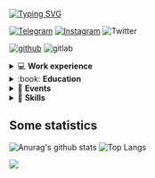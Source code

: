 [![Typing SVG](https://readme-typing-svg.herokuapp.com?font=anonymous-pro&color=%2324F726&center=true&lines=Hi%2C+I'm+Stephan+Yorchenko;Backend+developer+at+Tochka)](https://git.io/typing-svg)

[![Telegram](https://img.shields.io/badge/Telegram-2CA5E0?style=for-the-badge&logo=telegram&logoColor=white)](https://t.me/StephanYorchenko) [![Instagram](https://img.shields.io/badge/Instagram-E4405F?style=for-the-badge&logo=instagram&logoColor=white)](https://www.instagram.com/stephan_yorchenko/) ![Twitter](https://img.shields.io/badge/Twitter-1DA1F2?style=for-the-badge&logo=twitter&logoColor=white)

[![github](https://img.shields.io/badge/GitHub-100000?style=for-the-badge&logo=github&logoColor=white)](https://github.com/StephanYorchenko) ![gitlab](https://img.shields.io/badge/GitLab-330F63?style=for-the-badge&logo=gitlab&logoColor=white) 

<details> 
  <summary>💻 <strong>Work experience</strong></summary>
  <ul>
    <li>2020 : internship (stack: Flask + JS + PostgreSQL)</li>
    <li>since march 2021  : python backend-developer at <a href="https://tocheka.com">Tochka</a></li>
  </ul>
</details>

<details> 
  <summary>:book: <strong>Education</strong></summary>
  <ul>
    <li>since 2019: Bachelor of <a href="https://fiit-urfu.ru/">Fundamental informatics and information technology</a>, Ural Federal University</li>
  </ul>
</details>

<details> 
  <summary>🎪 <strong>Events</strong></summary>
  <ul>
    <li>Final of NTI Olympiad in Big Data and Machine Learning (2019)</li>
    <li>Winning three ML hackathons (2019)</li>
    <liParticipation in the Best UrFU hackathon (ML - 2019, Web - 2020)</li>
    <li><a href="https://pycon.ru/"> PyCon Russia (september 2021)</a></li>
  </ul>
</details>
 
<details>
  <summary>🚀 <strong>Skills</strong></summary>
  <ul>
    <li>
      Basic:
      <ul>
        <li>
          <a href="https://github.com/search?q=user%3AStephanYorchenko+language%3Acsharp"><img alt="C#" src="https://img.shields.io/badge/C%23-239120?style=for-the-badge&logo=c-sharp&logoColor=white"></a>
          <a href="https://github.com/search?q=user%3AStephanYorchenko+language%3Ajava"><img alt="Java" src="https://img.shields.io/badge/Java-ED8B00?style=for-the-badge&logo=java&logoColor=white"></a>
          <a href="https://github.com/search?q=user%3AStephanYorchenko+language%3Aphp"><img alt="PHP" src="https://img.shields.io/badge/PHP-777BB4?style=for-the-badge&logo=php&logoColor=white"></a>
          <a href="https://github.com/search?q=user%3AStephanYorchenko+language%3Ascala"><img alt="Scala" src="https://img.shields.io/badge/Scala-DC322F?style=for-the-badge&logo=scala&logoColor=white"></a>
          <a href="https://github.com/search?q=user%3AStephanYorchenko+language%3Aelixir"><img alt="Elixir" src="https://img.shields.io/badge/Elixir-4B275F?style=for-the-badge&logo=elixir&logoColor=white"></a>
          <a href="https://github.com/search?q=user%3AStephanYorchenko+language%3Ahaskell"></a>
        </li>
        <li>
          <img alt="Vue.js" src="https://img.shields.io/badge/vuejs-%2335495e.svg?style=for-the-badge&logo=vuedotjs&logoColor=%234FC08D">
          <img alt="Svelte" src="https://img.shields.io/badge/svelte-%23f1413d.svg?style=for-the-badge&logo=svelte&logoColor=white">
        </li>
        <li>
          <img alt="NumPy" src="https://img.shields.io/badge/numpy-%23013243.svg?style=for-the-badge&logo=numpy&logoColor=white">
          <img alt="Pandas" src="https://img.shields.io/badge/pandas-%23150458.svg?style=for-the-badge&logo=pandas&logoColor=white">
          <img alt="scikit-learn" src="https://img.shields.io/badge/scikit--learn-%23F7931E.svg?style=for-the-badge&logo=scikit-learn&logoColor=white">
          <img alt="Keras" src="https://img.shields.io/badge/Keras-%23D00000.svg?style=for-the-badge&logo=Keras&logoColor=white">
          <img alt="PyTorch" src="https://img.shields.io/badge/PyTorch-%23EE4C2C.svg?style=for-the-badge&logo=PyTorch&logoColor=white">
          <img alt="TensorFlow" src="https://img.shields.io/badge/TensorFlow-%23FF6F00.svg?style=for-the-badge&logo=TensorFlow&logoColor=white">
        </li>
        <li>
          <img alt="Kubernetes" src="https://img.shields.io/badge/kubernetes-%23326ce5.svg?style=for-the-badge&logo=kubernetes&logoColor=white">
        </li>
        <li>
          <img alt="Figma" src="https://img.shields.io/badge/figma-%23F24E1E.svg?style=for-the-badge&logo=figma&logoColor=white">
          <img alt="Gimp Gnu Image Manipulation Program" src="https://img.shields.io/badge/Gimp-657D8B?style=for-the-badge&logo=gimp&logoColor=FFFFFF">
          <img alt="Inkscape" src="https://img.shields.io/badge/Inkscape-e0e0e0?style=for-the-badge&logo=inkscape&logoColor=080A13">
        </li>
      </ul>
    </li>
    <li>
      Intermediate:
      <ul>
        <li>
          <img alt="JavaScript" src="https://img.shields.io/badge/javascript-%23323330.svg?style=for-the-badge&logo=javascript&logoColor=%23F7DF1E">
          <img alt="TypeScript" src="https://img.shields.io/badge/typescript-%23007ACC.svg?style=for-the-badge&logo=typescript&logoColor=white">
          <img alt="HTML5" src="https://img.shields.io/badge/html5-%23E34F26.svg?style=for-the-badge&logo=html5&logoColor=white">
          <img alt="CSS3" src="https://img.shields.io/badge/css3-%231572B6.svg?style=for-the-badge&logo=css3&logoColor=white">
          <img alt="Shell Script" src="https://img.shields.io/badge/shell_script-%23121011.svg?style=for-the-badge&logo=gnu-bash&logoColor=white">
        </li>
        <li>
          <img alt="Postgres" src="https://img.shields.io/badge/postgres-%23316192.svg?style=for-the-badge&logo=postgresql&logoColor=white">
          <img alt="SQLite" src="https://img.shields.io/badge/sqlite-%2307405e.svg?style=for-the-badge&logo=sqlite&logoColor=white">
        </li>
        <li>
          <img alt="Docker" src="https://img.shields.io/badge/docker-%230db7ed.svg?style=for-the-badge&logo=docker&logoColor=white">
        </li>
        <li>
          <img alt="GitLab CI" src="https://img.shields.io/badge/GitLabCI-%23181717.svg?style=for-the-badge&logo=gitlab&logoColor=white">
          <img alt="GitHub Actions" src="https://img.shields.io/badge/githubactions-%232671E5.svg?style=for-the-badge&logo=githubactions&logoColor=white">
        </li>
        <li>
          <img alt="React" src="https://img.shields.io/badge/react-%2320232a.svg?style=for-the-badge&logo=react&logoColor=%2361DAFB">
          <img alt="Redux" src="https://img.shields.io/badge/redux-%23593d88.svg?style=for-the-badge&logo=redux&logoColor=white">
          <img alt="NodeJS" src="https://img.shields.io/badge/node.js-6DA55F?style=for-the-badge&logo=node.js&logoColor=white">
          <img alt="Pug" src="https://img.shields.io/badge/Pug-FFF?style=for-the-badge&logo=pug&logoColor=A86454">
          <img alt="Bootstrap" src="https://img.shields.io/badge/bootstrap-%23563D7C.svg?style=for-the-badge&logo=bootstrap&logoColor=white">
          <img alt="Express.js" src="https://img.shields.io/badge/express.js-%23404d59.svg?style=for-the-badge&logo=express&logoColor=%2361DAFB">
          <img alt="Qt" src="https://img.shields.io/badge/Qt-%23217346.svg?style=for-the-badge&logo=Qt&logoColor=white">
        </li>
      </ul>
    </li>
    <li>
      Advanced:
      <ul>
        <li>
          <img alt="Python" src="https://img.shields.io/badge/python-3670A0?style=for-the-badge&logo=python&logoColor=ffdd54">
        </li>
        <li>
          <img alt="Flask" src="https://img.shields.io/badge/flask-%23000.svg?style=for-the-badge&logo=flask&logoColor=white">
          <img alt="FastAPI" src="https://img.shields.io/badge/FastAPI-005571?style=for-the-badge&logo=fastapi">
        </li>
      </ul>
    </li>
  </ul>
</details>

## Some statistics
![Anurag's github stats](https://github-readme-stats.vercel.app/api?username=StephanYorchenko&show_icons=true&count_private=true&theme=gotham)
![Top Langs](https://github-readme-stats.vercel.app/api/top-langs/?username=StephanYorchenko&theme=gotham&layout=compact&q=2)
<!-- [![trophy](https://github-profile-trophy.vercel.app/?username=StephanYorchenko&theme=onedark)](https://github.com/StephanYorchenko/github-profile-trophy) -->


<a href="mailto:stepan33314@yandex.ru"><img src="https://badges.krynn.dev/email?address=stepan33314@yandex.ru&padding=8"></a>
